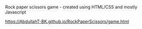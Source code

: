 Rock paper scissors game - created using HTML/CSS and mostly Javascript

https://AbdullahT-BK.github.io/RockPaperScissors/game.html

